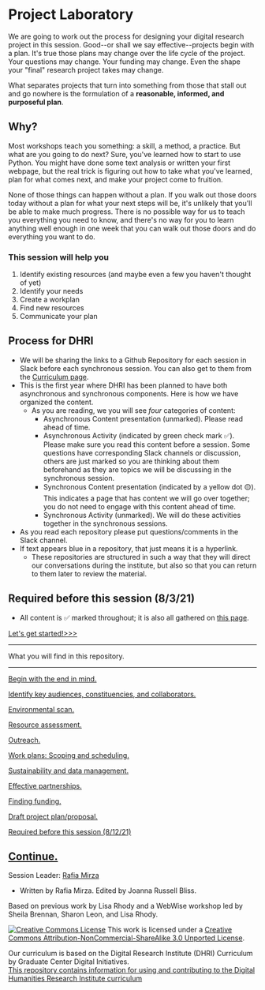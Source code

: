  # Project Laboratory

We are going to work out the process for designing your digital research project in this session. Good--or shall we say effective--projects begin with a plan. It's true those plans may change over the life cycle of the project. Your questions may change. Your funding may change. Even the shape your "final" research project takes may change. 

What separates projects that turn into something from those that stall out and go nowhere is the formulation of a **reasonable, informed, and purposeful plan**.

## Why?

Most workshops teach you something: a skill, a method, a practice. But what are you going to do next? Sure, you've learned how to start to use Python. You might have done some text analysis or written your first webpage, but the real trick is figuring out how to take what you've learned, plan for what comes next, and make your project come to fruition. 

None of those things can happen without a plan. If you walk out those doors today without a plan for what your next steps will be, it's unlikely that you'll be able to make much progress. There is no possible way for us to teach you everything you need to know, and there's no way for you to learn anything well enough in one week that you can walk out those doors and do everything you want to do. 

### This session will help you

1. Identify existing resources (and maybe even a few you haven't thought of yet)
2. Identify your needs
3. Create a workplan 
4. Find new resources
5. Communicate your plan

## Process for DHRI
* We will be sharing the links to a Github Repository for each session in Slack before each synchronous session. You can also get to them from the [Curriculum page](https://southernmethodistuniversity.github.io/home/curriculum.html).
* This is the first year where DHRI has been planned to have both asynchronous and synchronous components. Here is how we have organized the content.  
   * As you are reading, we you will see *four* categories of content:
      * Asynchronous Content presentation (unmarked). Please read ahead of time.
      * Asynchronous Activity (indicated by green check mark :white_check_mark:). Please make sure you read this content before a session. Some questions have corresponding Slack channels or discussion, others are just marked so you are thinking about them beforehand as they are topics we will be discussing in the synchronous session.  
      * Synchronous Content presentation (indicated by a yellow dot :yellow_circle:). This indicates a page that has content we will go over together; you do not need to engage with this content ahead of time. 
      * Synchronous Activity (unmarked). We will do these activities together in the synchronous sessions.
* As you read each repository please put questions/comments in the Slack channel. 
* If text appears blue in a repository, that just means it is a hyperlink.
    * These repositories are structured in such a way that they will direct our conversations during the institute, but also so that you can return to them later to review the material. 

## Required before this session (8/3/21)
* All content is :white_check_mark: marked throughout; it is also all gathered on [this page](sections/async.md). 




[Let's get started!>>>](sections/1Ideas.md)

----

What you will find in this repository.

-----

[Begin with the end in mind.](sections/1Ideas.md)

[Identify key audiences, constituencies, and collaborators.](sections/2Audience.md)

[Environmental scan.](sections/3Environment.md)

[Resource assessment.](sections/4Resources.md)

[Outreach.](sections/5Outreach.md) 

[Work plans: Scoping and scheduling.](sections/6Workplan.md)

[Sustainability and data management.](sections/7Sustainability.md)

[Effective partnerships.](sections/8Partnerships.md)

[Finding funding.](sections/9Findingfunds.md)

[Draft project plan/proposal.](sections/10Proposal.md)

[Required before this session (8/12/21)](sections/async.md)

[Continue.](sections/continue.md)
-----
Session Leader: [Rafia Mirza](http://guides.smu.edu/prf.php?account_id=142826/) 
* Written by Rafia Mirza. Edited by Joanna Russell Bliss.

Based on previous work by Lisa Rhody and a WebWise workshop led by Sheila Brennan, Sharon Leon, and Lisa Rhody.

[![Creative Commons License](https://licensebuttons.net/l/by-nc-sa/3.0/88x31.png)](https://creativecommons.org/licenses/by-nc-sa/3.0/)
This work is licensed under a <a rel="license" href="http://creativecommons.org/licenses/by-nc-sa/3.0/">Creative Commons Attribution-NonCommercial-ShareAlike 3.0 Unported License</a>.

Our curriculum is based on the Digital Research Institute (DHRI) Curriculum by Graduate Center Digital Initiatives.   
[This repository contains information for using and contributing to the Digital Humanities Research Institute curriculum](https://github.com/DHRI-Curriculum/guide) 

